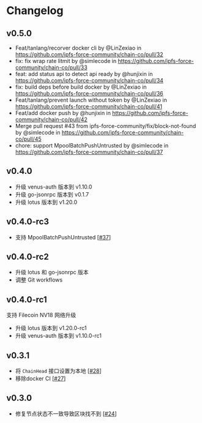 # Changelog

## v0.5.0

* Feat/tanlang/recorver docker cli by @LinZexiao in https://github.com/ipfs-force-community/chain-co/pull/32
* fix: fix wrap rate litmit by @simlecode in https://github.com/ipfs-force-community/chain-co/pull/33
* feat: add status api to detect api ready by @hunjixin in https://github.com/ipfs-force-community/chain-co/pull/34
* fix: build deps before build docker by @LinZexiao in https://github.com/ipfs-force-community/chain-co/pull/36
* Feat/tanlang/prevent launch without token by @LinZexiao in https://github.com/ipfs-force-community/chain-co/pull/41
* Feat/add docker push by @hunjixin in https://github.com/ipfs-force-community/chain-co/pull/42
* Merge pull request #43 from ipfs-force-community/fix/block-not-found by @simlecode in https://github.com/ipfs-force-community/chain-co/pull/45
* chore: support MpoolBatchPushUntrusted by @simlecode in https://github.com/ipfs-force-community/chain-co/pull/37

## v0.4.0

* 升级 venus-auth 版本到 v1.10.0
* 升级 go-jsonrpc 版本到 v0.1.7
* 升级 lotus 版本到 v1.20.0

## v0.4.0-rc3

* 支持 MpoolBatchPushUntrusted [[#37](https://github.com/ipfs-force-community/chain-co/pull/37)]

## v0.4.0-rc2

* 升级 lotus 和 go-jsonrpc 版本
* 调整 Git workflows

## v0.4.0-rc1

支持 Filecoin NV18 网络升级

* 升级 lotus 版本到 v1.20.0-rc1
* 升级 venus-auth 版本到 v1.10.0-rc1

## v0.3.1

- 将 `ChainHead` 接口设置为本地 [[#28](https://github.com/ipfs-force-community/chain-co/pull/28)]
- 移除docker CI [[#27](https://github.com/ipfs-force-community/chain-co/pull/27)]

## v0.3.0

- 修复节点状态不一致导致区块找不到 [[#24](https://github.com/ipfs-force-community/chain-co/pull/24)]
